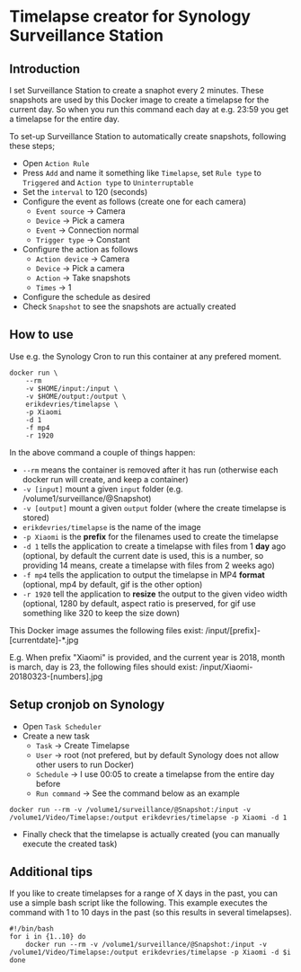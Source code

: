 # Timelapse creator for Synology Surveillance Station

## Introduction
I set Surveillance Station to create a snaphot every 2 minutes. These snapshots are used by this Docker image to create a timelapse for the current day. So when you run this command each day at e.g. 23:59 you get a timelapse for the entire day.

To set-up Surveillance Station to automatically create snapshots, following these steps;
* Open `Action Rule`
* Press `Add` and name it something like `Timelapse`, set `Rule type` to `Triggered` and `Action type` to `Uninterruptable`
* Set the `interval` to 120 (seconds)
* Configure the event as follows (create one for each camera)
    * `Event source` -> Camera
    * `Device` -> Pick a camera
    * `Event` -> Connection normal
    * `Trigger type` -> Constant
* Configure the action as follows
    * `Action device` -> Camera
    * `Device` -> Pick a camera
    * `Action` -> Take snapshots
    * `Times` -> 1
* Configure the schedule as desired
* Check `Snapshot` to see the snapshots are actually created

## How to use

Use e.g. the Synology Cron to run this container at any prefered moment.

```
docker run \
    --rm
    -v $HOME/input:/input \
    -v $HOME/output:/output \
    erikdevries/timelapse \
    -p Xiaomi
    -d 1
    -f mp4
    -r 1920
```

In the above command a couple of things happen:
* `--rm` means the container is removed after it has run (otherwise each docker run will create, and keep a container)
* `-v [input]` mount a given `input` folder (e.g. /volume1/surveillance/@Snapshot)
* `-v [output]` mount a given `output` folder (where the create timelapse is stored)
* `erikdevries/timelapse` is the name of the image
* `-p Xiaomi` is the **prefix** for the filenames used to create the timelapse
* `-d 1` tells the application to create a timelapse with files from 1 **day** ago (optional, by default the current date is used, this is a number, so providing 14 means, create a timelapse with files from 2 weeks ago)
* `-f mp4` tells the application to output the timelapse in MP4 **format** (optional, mp4 by default, gif is the other option)
* `-r 1920` tell the application to **resize** the output to the given video width (optional, 1280 by default, aspect ratio is preserved, for gif use something like 320 to keep the size down)

This Docker image assumes the following files exist: /input/[prefix]-[currentdate]-*.jpg

E.g. When prefix "Xiaomi" is provided, and the current year is 2018, month is march, day is 23, the following files should exist: /input/Xiaomi-20180323-[numbers].jpg

## Setup cronjob on Synology

* Open `Task Scheduler`
* Create a new task
    * `Task` -> Create Timelapse
    * `User` -> root (not prefered, but by default Synology does not allow other users to run Docker)
    * `Schedule` -> I use 00:05 to create a timelapse from the entire day before
    * `Run command` -> See the command below as an example

``
docker run --rm -v /volume1/surveillance/@Snapshot:/input -v /volume1/Video/Timelapse:/output erikdevries/timelapse -p Xiaomi -d 1
``

* Finally check that the timelapse is actually created (you can manually execute the created task)

## Additional tips

If you like to create timelapses for a range of X days in the past, you can use a simple bash script like the following. This example executes the command with 1 to 10 days in the past (so this results in several timelapses).

```
#!/bin/bash
for i in {1..10} do
    docker run --rm -v /volume1/surveillance/@Snapshot:/input -v /volume1/Video/Timelapse:/output erikdevries/timelapse -p Xiaomi -d $i
done
```